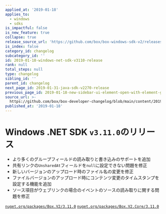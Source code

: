 ```yaml
---
applied_at: '2019-01-18'
applies_to:
  - windows
  - sdks
is_impactful: false
is_new_feature: true
collapse: true
release_source_url: 'https://github.com/box/box-windows-sdk-v2/releases/tag/v3.11.0'
is_index: false
category_id: changelog
subcategory_id: ''
id: 2019-01-18-windows-net-sdk-v3110-release
rank: null
total_steps: null
type: changelog
sibling_id: ''
parent_id: changelog
next_page_id: 2019-01-31-java-sdk-v2270-release
previous_page_id: 2019-01-18-new-sidebar-ui-element-open-with-element-ga
source_url: >-
  https://github.com/box/box-developer-changelog/blob/main/content/2019/01-18-windows-net-sdk-v3110-release.md
published_at: '2019-01-18'
---
```

# Windows .NET SDK `v3.11.0`のリリース

* より多くのグループフィールドの読み取りと書き込みのサポートを追加
* 共有リンクの`UnsharedAt`フィールドを`null`に設定できない問題を修正
* 新しいバージョンのアップロード時のファイル名の変更を修正
* ファイルバージョンのアップロード時にコンテンツ変更のタイムスタンプを設定する機能を追加
* ソース項目がウェブリンクの場合のイベントのソースの読み取りに関する問題を修正

[`nuget.org/packages/Box.V2/3.11.0`](https://www.nuget.org/packages/Box.V2/3.11.0)
[`nuget.org/packages/Box.V2.Core/3.11.0`](https://www.nuget.org/packages/Box.V2.Core/3.11.0)
